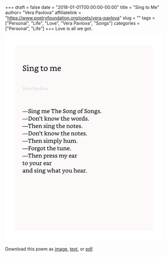 +++
draft = false
date = "2018-01-01T00:00:00-00:00"
title = "Sing to Me"
author= "Vera Pavlova"
affiliatelink = "https://www.poetryfoundation.org/poets/vera-pavlova"
slug = ""
tags = ["Personal", "Life", "Love", "Vera Pavlova", "Songs"]
categories = ["Personal", "Life"]
+++
Love is all we got.

<img src="poetry/07.jpeg" alt="uber" width="650px">

<p>Download this poem as <a href="07.jpeg" download="hurricane--mary-oliver">image</a>, <a href="poetry/txt/sing-to-me.txt" download="hurricane--mary-oliver">text</a>, or <a href="poetry/pdf/sing-to-me.pdf" download="hurricane--mary-oliver">pdf</a>.</p>
